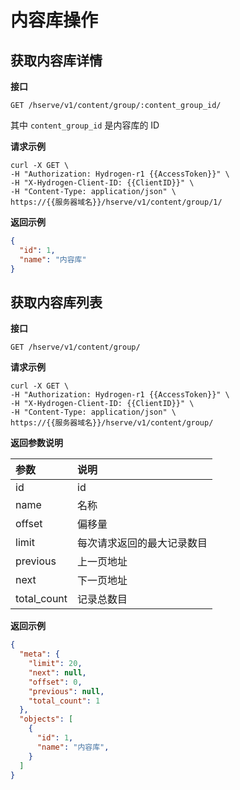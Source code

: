 # 内容库操作

## 获取内容库详情

**接口**

`GET /hserve/v1/content/group/:content_group_id/`

其中 `content_group_id` 是内容库的 ID

**请求示例**

```shell
curl -X GET \
-H "Authorization: Hydrogen-r1 {{AccessToken}}" \
-H "X-Hydrogen-Client-ID: {{ClientID}}" \
-H "Content-Type: application/json" \
https://{{服务器域名}}/hserve/v1/content/group/1/
```

**返回示例**

```json
{
  "id": 1,
  "name": "内容库"
}
```

## 获取内容库列表

**接口**

`GET /hserve/v1/content/group/`

**请求示例**

```shell
curl -X GET \
-H "Authorization: Hydrogen-r1 {{AccessToken}}" \
-H "X-Hydrogen-Client-ID: {{ClientID}}" \
-H "Content-Type: application/json" \
https://{{服务器域名}}/hserve/v1/content/group/
```

**返回参数说明**

| 参数              | 说明                     |
| :--------------- | :----------------------- |
| id               | id |
| name             | 名称 |
| offset           | 偏移量          |
| limit            | 每次请求返回的最大记录数目|
| previous         | 上一页地址       |
| next             | 下一页地址       |
| total_count      | 记录总数目       |

**返回示例**

```json
{
  "meta": {
    "limit": 20,
    "next": null,
    "offset": 0,
    "previous": null,
    "total_count": 1
  },
  "objects": [
    {
      "id": 1,
      "name": "内容库",
    }
  ]
}
```
